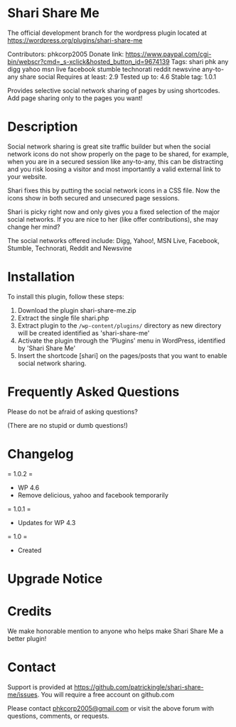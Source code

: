 # Shari Share Me 
The official development branch for the wordpress plugin located at https://wordpress.org/plugins/shari-share-me

Contributors: phkcorp2005
Donate link: https://www.paypal.com/cgi-bin/webscr?cmd=_s-xclick&hosted_button_id=9674139
Tags: shari phk any digg yahoo msn live facebook stumble technorati reddit newsvine any-to-any share social
Requires at least: 2.9
Tested up to: 4.6
Stable tag: 1.0.1

Provides selective social network sharing of pages by using shortcodes. Add page sharing only to the pages 
you want!

# Description 

Social network sharing is great site traffic builder but when the social network icons do not show properly
on the page to be shared, for example, when you are in a secured session like any-to-any, this can be distracting
and you risk loosing a visitor and most importantly a valid external link to your website.

Shari fixes this by putting the social network icons in a CSS file. Now the icons show in both secured and
unsecured page sessions.

Shari is picky right now and only gives you a fixed selection of the major social networks. If you are nice to her (like
offer contributions), she may change her mind?

The social networks offered include: Digg, Yahoo!, MSN Live, Facebook, Stumble, Technorati, Reddit and Newsvine

# Installation 

To install this plugin, follow these steps:

1. Download the plugin shari-share-me.zip
2. Extract the single file shari.php
3. Extract plugin to the `/wp-content/plugins/` directory as new directory will be created identified as 'shari-share-me'
4. Activate the plugin through the 'Plugins' menu in WordPress, identified by 'Shari Share Me'
5. Insert the shortcode [shari] on the pages/posts that you want to enable social network sharing.

# Frequently Asked Questions 

Please do not be afraid of asking questions?<br>

(There are no stupid or dumb questions!)


# Changelog 
= 1.0.2 =
* WP 4.6
* Remove delicious, yahoo and facebook temporarily

= 1.0.1 =
* Updates for WP 4.3

= 1.0 =
* Created

# Upgrade Notice 

# Credits 

We make honorable mention to anyone who helps make Shari Share Me a better plugin!

# Contact 

Support is provided at https://github.com/patrickingle/shari-share-me/issues. You will require a free account on github.com

Please contact phkcorp2005@gmail.com or visit the above forum with questions, comments, or requests.
